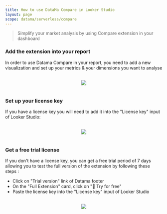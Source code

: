 ```yaml
---
title: How to use DataMa Compare in Looker Studio
layout: page
scope: datama/serverless/compare
---
```


> Simplify your market analysis by using Compare extension in your dashboard

### Add the extension into your report

In order to use Datama Compare in your report, you need to add a new visualization and set up your metrics & your dimensions you want to analyse

<br>

<center><img src="{{site.url}}/{{site.baseurl}}/extensions/datama-compare/assets/gif/looker.gif" /></center>

<br>

### Set up your license key

If you have a license key you will need to add it into the "License key" input of Looker Studio:

<br>

<center><img src="{{site.url}}/{{site.baseurl}}/extensions/datama-compare/assets/gif/looker-license.gif" /></center>

<br>

### Get a free trial license

If you don't have a license key, you can get a free trial period of 7 days allowing you to test the full version of the extension by following these steps :

- Click on "Trial version" link of Datama footer
- On the "Full Extension" card, click on "🚀 Try for free"
- Paste the license key into the "License key" input of Looker Studio

<br>

<center><img src="{{site.url}}/{{site.baseurl}}/extensions/datama-compare/assets/gif/looker-temp.gif" /></center>

<br>

